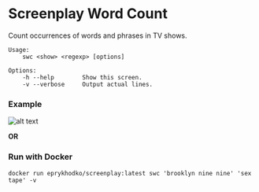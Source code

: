 # Screenplay Word Count
Count occurrences of words and phrases in TV shows.

```
Usage:
    swc <show> <regexp> [options]

Options:
    -h --help        Show this screen.
    -v --verbose     Output actual lines.
```

### Example

![alt text](https://i.imgur.com/Z4MzeL6.png)



**OR**


### Run with Docker

```
docker run eprykhodko/screenplay:latest swc 'brooklyn nine nine' 'sex tape' -v
```
